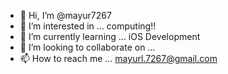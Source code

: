 - 👋 Hi, I’m @mayur7267
- 👀 I’m interested in ... computing!!
- 🌱 I’m currently learning ... iOS Development 
- 💞️ I’m looking to collaborate on ...
- 📫 How to reach me ... mayurl.7267@gmail.com

<!---
mayur7267/mayur7267 is a ✨ special ✨ repository because its `README.md` (this file) appears on your GitHub profile.
You can click the Preview link to take a look at your changes.
--->
